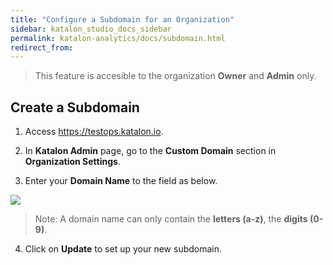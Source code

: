 ```yaml
---
title: "Configure a Subdomain for an Organization"
sidebar: katalon_studio_docs_sidebar
permalink: katalon-analytics/docs/subdomain.html
redirect_from:
---
```

> This feature is accesible to the organization **Owner** and **Admin** only.

## Create a Subdomain

1. Access https://testops.katalon.io.

2. In **Katalon Admin** page, go to the **Custom Domain** section in **Organization Settings**.

3. Enter your **Domain Name** to the field as below.

![](https://github.com/katalon-studio/docs-images/raw/master/katalon-analytics/docs/subdomain/subdomain.png)

> Note: A domain name can only contain the **letters (a-z)**, the **digits (0-9)**.

4. Click on **Update** to set up your new subdomain.